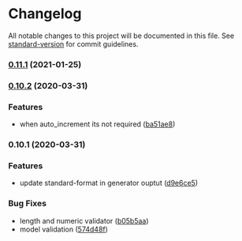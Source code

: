 # Changelog

All notable changes to this project will be documented in this file. See [standard-version](https://github.com/conventional-changelog/standard-version) for commit guidelines.

### [0.11.1](https://github.com/loge5/node-sql-dao/compare/v0.11.0...v0.11.1) (2021-01-25)

### [0.10.2](https://github.com/loge5/node-sql-dao/compare/v0.10.1...v0.10.2) (2020-03-31)


### Features

* when auto_increment its not required ([ba51ae8](https://github.com/loge5/node-sql-dao/commit/ba51ae8e1f4e00c2b2c3a6c4feb2ba14845f7259))

### 0.10.1 (2020-03-31)


### Features

* update standard-format in generator ouptut ([d9e6ce5](https://github.com/loge5/node-sql-dao/commit/d9e6ce5568fa8ef7719a81a5374edcc8bcf2b8e5))


### Bug Fixes

* length and numeric validator ([b05b5aa](https://github.com/loge5/node-sql-dao/commit/b05b5aa98efd02a4e4adec7325d37ca79996fb4e))
* model validation ([574d48f](https://github.com/loge5/node-sql-dao/commit/574d48f942420446e33d3398f98b4d8f3c435747))
